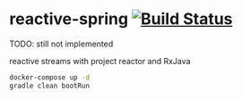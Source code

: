 reactive-spring [![Build Status](https://travis-ci.org/daggerok/reactive-spring.svg?branch=reactive)](https://travis-ci.org/daggerok/reactive-spring)
===============

TODO: still not implemented

reactive streams with project reactor and RxJava

```sh
docker-compose up -d
gradle clean bootRun
```
